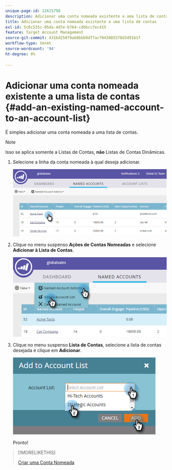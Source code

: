 ```yaml
---
unique-page-id: 12615798
description: Adicionar uma conta nomeada existente a uma lista de contas - Documentação do Marketo - Documentação do produto
title: Adicionar uma conta nomeada existente a uma lista de contas
exl-id: 5c6c535c-05da-4d7e-b764-cdbbcc7ec415
feature: Target Account Management
source-git-commit: 431bd258f9a68bbb9df7acf043085578d3d91b1f
workflow-type: tm+mt
source-wordcount: '94'
ht-degree: 0%

---
```


# Adicionar uma conta nomeada existente a uma lista de contas {#add-an-existing-named-account-to-an-account-list}

É simples adicionar uma conta nomeada a uma lista de contas.

>[!NOTE]
>
>Isso se aplica somente a Listas de Contas, **não** Listas de Contas Dinâmicas.

1. Selecione a linha da conta nomeada à qual deseja adicionar.

   ![](assets/four-1.png)

1. Clique no menu suspenso **Ações de Contas Nomeadas** e selecione **Adicionar à Lista de Contas**.

   ![](assets/five-1.png)

1. Clique no menu suspenso **Lista de Contas**, selecione a lista de contas desejada e clique em **Adicionar**.

   ![](assets/six-1.png)

   Pronto!

>[!MORELIKETHIS]
>
>[Criar uma Conta Nomeada](/help/marketo/product-docs/target-account-management/target/named-accounts/create-a-named-account.md)
